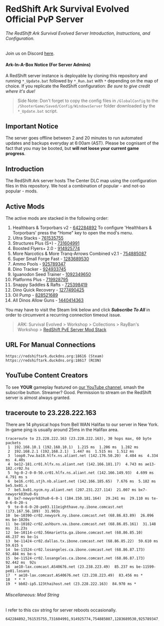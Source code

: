 # RedShift Ark Survival Evolved Official PvP Server
###### The RedShift Ark Survival Evolved Server Introduction, Instructions, and Configuration.
Join us on Discord [here](https://discord.gg/vrkuGZf).

#### Ark-In-A-Box Notice (For Server Admins)
A RedShift server instance is deployable by cloning this repository and running `*_Update.bat` followed by `*_Run.bat` with `*` depending on the map of choice. If you replicate the RedShift configuration: *Be sure to give credit where it's due!* 
> Side Note: Don't forget to copy the config files in `/GlobalConfig` to the `/ShooterGame/Saved/Config/WindowsServer` folder downloaded by the `*_Update.bat` script.


## Important Notice
The server goes offline between 2 and 20 minutes to run automated updates and backups everyday at 6:00am (AST). Please be cognisant of the fact that you may be booted, but **will not loose your current game progress**.


## Introduction
The RedShift Ark server hosts The Center DLC map using the configuration files in this repository. We host a combination of popular - and not-so popular - mods.


## Active Mods
The active mods are stacked in the following order:
1. Healthbars & Torporbars v2 - [642284892](https://steamcommunity.com/sharedfiles/filedetails/?id=642284892)
   To configure 'Healthbars & Torporbars' press the "Home" key to open the mod's menu.
2. Ultra Stacks - [761535755](https://steamcommunity.com/sharedfiles/filedetails/?id=761535755)
3. Structures Plus (S+) - [731604991](https://steamcommunity.com/sharedfiles/filedetails/?id=731604991)
4. Boosted Flyers+ 2.0 - [914925774](https://steamcommunity.com/sharedfiles/filedetails/?id=914925774)
5. More Narcotics & More Tranq-Arrows Combined v2.1 - [754885087](https://steamcommunity.com/sharedfiles/filedetails/?id=754885087)
6. Super Small Forge Fast - [1283689530](https://steamcommunity.com/sharedfiles/filedetails/?id=1283689530)
7. Ammo Pools - [925789347](https://steamcommunity.com/sharedfiles/filedetails/?id=925789347)
8. Dino Tracker - [924933745](https://steamcommunity.com/sharedfiles/filedetails/?id=924933745)
9. Iguanodon Seed Trainer - [1092349650](https://steamcommunity.com/sharedfiles/filedetails/?id=1092349650)
10. Platforms Plus - [719928795](https://steamcommunity.com/sharedfiles/filedetails/?id=719928795)
11. Snappy Saddles & Rafts - [725398419](https://steamcommunity.com/sharedfiles/filedetails/?id=725398419)
12. Dino Quick Recovery - [1277490425](https://steamcommunity.com/sharedfiles/filedetails/?id=1277490425)
13. Oil Pump - [828521689](https://steamcommunity.com/sharedfiles/filedetails/?id=828521689)
14. All Dinos Allow Guns - [1440414363](https://steamcommunity.com/sharedfiles/filedetails/?id=1440414363)

You may have to visit the Steam link below and click **_Subscribe To All_** in order to circumvent a recurring connection timeout issue.

> ARK: Survival Evolved > Workshop > Collections > RayBan's Workshop > [RedShift PvE Server Mod Stack](http://steamcommunity.com/sharedfiles/filedetails/?id=1138050972)

## URL For Manual Connections
```
https://redshiftark.duckdns.org:18616 (Steam)
https://redshiftark.duckdns.org:18617 (RCON)
```


## YouTube Content Creators
To see **YOUR** gameplay featured on [our YouTube channel](https://www.youtube.com/playlist?list=PLxIRzMPoI2z4SOF3JibqpRcVDI0GypXvg), smash the subscribe button. Streamer? Good. Permission to stream on the RedShift server is almost always granted.


## traceroute to 23.228.222.163
There are 14 physical hops from Bell WAN Halifax to our server in New York. In-game ping is usually around 25ms in the Halifax area. 
```
traceroute to 23.228.222.163 (23.228.222.163), 30 hops max, 60 byte packets
 1  192.168.10.1 (192.168.10.1)  1.215 ms  1.206 ms  1.282 ms
 2  192.168.2.1 (192.168.2.1)  1.447 ms  1.515 ms  1.512 ms
 3  loop0.7vw.ba18.hlfx.ns.aliant.net (142.176.50.20)  4.484 ms  4.334 ms  4.40s
 4  be12-181.cr01.hlfx.ns.aliant.net (142.166.181.17)  4.743 ms ae13-182.cr02.hs
 5  hg-0-2-0-0-50.cr01.hlfx.ns.aliant.net (142.166.149.93)  4.699 ms  4.791 ms s
 6  be16.cr01.stjh.nb.aliant.net (142.166.185.65)  7.676 ms  5.182 ms be5.bx01.s
 7  be5.bx01.nycm.ny.aliant.net (207.231.227.114)  21.007 ms bx7-newyork83hu0-6s
 8  bx7-newyork83hu0-6-0-1 (184.150.181.164)  29.241 ms  29.110 ms te-0-6-0-20-s
 9  te-0-6-0-20-pe03.111eighthave.ny.ibone.comcast.net (173.167.56.109)  31.903s
10  be-10390-cr02.newyork.ny.ibone.comcast.net (68.86.83.89)  26.096 ms be-1020s
11  be-10102-cr02.ashburn.va.ibone.comcast.net (68.86.85.161)  31.148 ms  31.23s
12  be-10114-cr02.56marietta.ga.ibone.comcast.net (68.86.85.10)  46.237 ms be-1s
13  be-11424-cr02.dallas.tx.ibone.comcast.net (68.86.85.22)  59.610 ms  59.615 s
14  be-11524-cr02.losangeles.ca.ibone.comcast.net (68.86.87.173)  92.484 ms be-s
15  be-11524-cr02.losangeles.ca.ibone.comcast.net (68.86.87.173)  92.442 ms  92s
16  ae10-lax.comcast.AS40676.net (23.238.223.49)  85.237 ms be-11599-pe01.losans
17  * ae10-lax.comcast.AS40676.net (23.238.223.49)  83.456 ms *
18  * * *
19  * bb02-ip5.123thaihost.net (23.228.222.163)  84.970 ms *
```


###### Miscellaneous: Mod String
I refer to this csv string for server reboots occasionally. 
```
642284892,761535755,731604991,914925774,754885087,1283689530,925789347,1092349650,719928795,725398419,1277490425,828521689,1440414363
```
